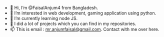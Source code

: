 - 👋 Hi, I’m @FaisalAnjum4 from Bangladesh.
- 👀 I’m interested in web development, gaming application using python.
- 🌱 I’m currently learning node JS.
- 💞️ I did a lot of projects which you can find in my repositories.
- 📫 This is email : mr.anjumfaisal@gmail.com. Contact with me over here.

